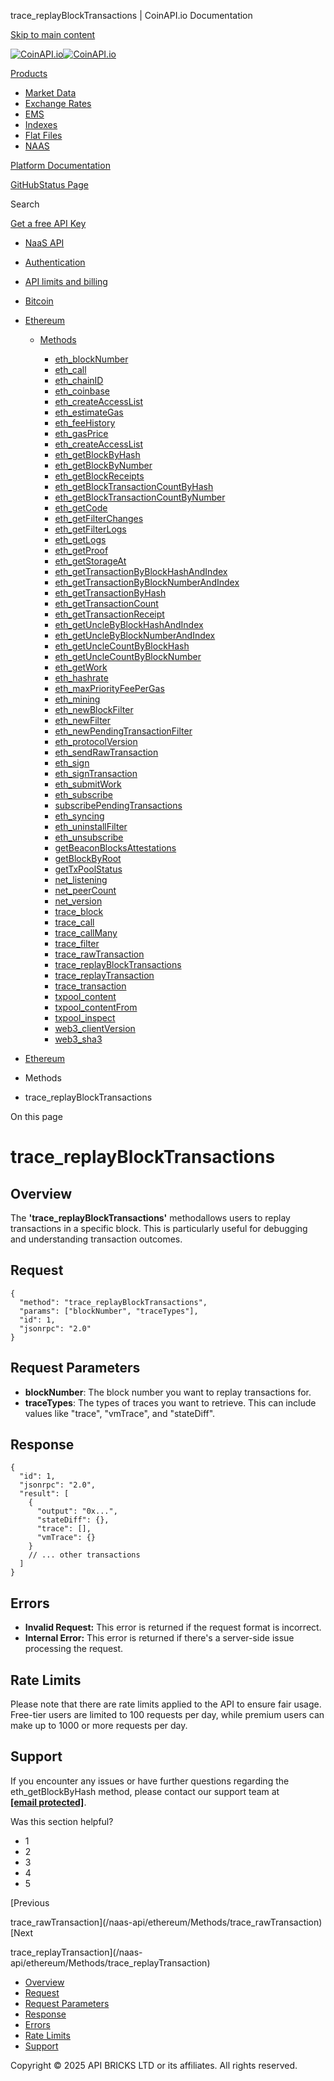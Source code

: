 trace\_replayBlockTransactions | CoinAPI.io Documentation




[Skip to main content](#__docusaurus_skipToContent_fallback)

[![CoinAPI.io](/img/logo.svg)![CoinAPI.io](/img/logo.svg)](https://www.coinapi.io)

[Products](/naas-api/ethereum/Methods/trace_replayBlockTransactions)

* [Market Data](/market-data/)
* [Exchange Rates](/exchange-rates-api/)
* [EMS](/ems-api/)
* [Indexes](/indexes-api/)
* [Flat Files](/flat-files-api/)
* [NAAS](/naas-api/)

[Platform Documentation](/general/authentication)

[GitHub](https://github.com/api-bricks/api-bricks-sdk)[Status Page](https://status.coinapi.io)

Search

[Get a free API Key](https://console.coinapi.io/?link=/apikeys/create)

* [NaaS API](/naas-api/)
* [Authentication](/naas-api/authentication)
* [API limits and billing](/naas-api/api-limits-and-billing-metrics)
* [Bitcoin](/naas-api/bitcoin/)
* [Ethereum](/naas-api/ethereum/)

  + [Methods](/naas-api/ethereum/Methods/eth_blockNumber)

    - [eth\_blockNumber](/naas-api/ethereum/Methods/eth_blockNumber)
    - [eth\_call](/naas-api/ethereum/Methods/eth_call)
    - [eth\_chainID](/naas-api/ethereum/Methods/eth_chainId)
    - [eth\_coinbase](/naas-api/ethereum/Methods/eth_coinbase)
    - [eth\_createAccessList](/naas-api/ethereum/Methods/eth_createAccessList)
    - [eth\_estimateGas](/naas-api/ethereum/Methods/eth_estimateGas)
    - [eth\_feeHistory](/naas-api/ethereum/Methods/eth_feeHistory)
    - [eth\_gasPrice](/naas-api/ethereum/Methods/eth_gasPrice)
    - [eth\_createAccessList](/naas-api/ethereum/Methods/eth_getBalance)
    - [eth\_getBlockByHash](/naas-api/ethereum/Methods/eth_getBlockByHash)
    - [eth\_getBlockByNumber](/naas-api/ethereum/Methods/eth_getBlockByNumber)
    - [eth\_getBlockReceipts](/naas-api/ethereum/Methods/eth_getBlockReceipts)
    - [eth\_getBlockTransactionCountByHash](/naas-api/ethereum/Methods/eth_getBlockTransactionCountByHash)
    - [eth\_getBlockTransactionCountByNumber](/naas-api/ethereum/Methods/eth_getBlockTransactionCountByNumber)
    - [eth\_getCode](/naas-api/ethereum/Methods/eth_getCode)
    - [eth\_getFilterChanges](/naas-api/ethereum/Methods/eth_getFilterChanges)
    - [eth\_getFilterLogs](/naas-api/ethereum/Methods/eth_getFilterLogs)
    - [eth\_getLogs](/naas-api/ethereum/Methods/eth_getLogs)
    - [eth\_getProof](/naas-api/ethereum/Methods/eth_getProof)
    - [eth\_getStorageAt](/naas-api/ethereum/Methods/eth_getStorageAt)
    - [eth\_getTransactionByBlockHashAndIndex](/naas-api/ethereum/Methods/eth_getTransactionByBlockHashAndIndex)
    - [eth\_getTransactionByBlockNumberAndIndex](/naas-api/ethereum/Methods/eth_getTransactionByBlockNumberAndIndex)
    - [eth\_getTransactionByHash](/naas-api/ethereum/Methods/eth_getTransactionByHash)
    - [eth\_getTransactionCount](/naas-api/ethereum/Methods/eth_getTransactionCount)
    - [eth\_getTransactionReceipt](/naas-api/ethereum/Methods/eth_getTransactionReceipt)
    - [eth\_getUncleByBlockHashAndIndex](/naas-api/ethereum/Methods/eth_getUncleByBlockHashAndIndex)
    - [eth\_getUncleByBlockNumberAndIndex](/naas-api/ethereum/Methods/eth_getUncleByBlockNumberAndIndex)
    - [eth\_getUncleCountByBlockHash](/naas-api/ethereum/Methods/eth_getUncleCountByBlockHash)
    - [eth\_getUncleCountByBlockNumber](/naas-api/ethereum/Methods/eth_getUncleCountByBlockNumber)
    - [eth\_getWork](/naas-api/ethereum/Methods/eth_getWork)
    - [eth\_hashrate](/naas-api/ethereum/Methods/eth_hashrate)
    - [eth\_maxPriorityFeePerGas](/naas-api/ethereum/Methods/eth_maxPriorityFeePerGas)
    - [eth\_mining](/naas-api/ethereum/Methods/eth_mining)
    - [eth\_newBlockFilter](/naas-api/ethereum/Methods/eth_newBlockFilter)
    - [eth\_newFilter](/naas-api/ethereum/Methods/eth_newFilter)
    - [eth\_newPendingTransactionFilter](/naas-api/ethereum/Methods/eth_newPendingTransactionFilter)
    - [eth\_protocolVersion](/naas-api/ethereum/Methods/eth_protocolVersion)
    - [eth\_sendRawTransaction](/naas-api/ethereum/Methods/eth_sendRawTransaction)
    - [eth\_sign](/naas-api/ethereum/Methods/eth_sign)
    - [eth\_signTransaction](/naas-api/ethereum/Methods/eth_signTransaction)
    - [eth\_submitWork](/naas-api/ethereum/Methods/eth_submitWork)
    - [eth\_subscribe](/naas-api/ethereum/Methods/eth_subscribe)
    - [subscribePendingTransactions](/naas-api/ethereum/Methods/eth_subscribePendingTransactions)
    - [eth\_syncing](/naas-api/ethereum/Methods/eth_syncing)
    - [eth\_uninstallFilter](/naas-api/ethereum/Methods/eth_uninstallFilter)
    - [eth\_unsubscribe](/naas-api/ethereum/Methods/eth_unsubscribe)
    - [getBeaconBlocksAttestations](/naas-api/ethereum/Methods/getBeaconBlocksAttestations)
    - [getBlockByRoot](/naas-api/ethereum/Methods/getBlockByRoot)
    - [getTxPoolStatus](/naas-api/ethereum/Methods/getTxPoolStatus)
    - [net\_listening](/naas-api/ethereum/Methods/net_listening)
    - [net\_peerCount](/naas-api/ethereum/Methods/net_peerCount)
    - [net\_version](/naas-api/ethereum/Methods/net_version)
    - [trace\_block](/naas-api/ethereum/Methods/trace_block)
    - [trace\_call](/naas-api/ethereum/Methods/trace_call)
    - [trace\_callMany](/naas-api/ethereum/Methods/trace_callMany)
    - [trace\_filter](/naas-api/ethereum/Methods/trace_filter)
    - [trace\_rawTransaction](/naas-api/ethereum/Methods/trace_rawTransaction)
    - [trace\_replayBlockTransactions](/naas-api/ethereum/Methods/trace_replayBlockTransactions)
    - [trace\_replayTransaction](/naas-api/ethereum/Methods/trace_replayTransaction)
    - [trace\_transaction](/naas-api/ethereum/Methods/trace_transaction)
    - [txpool\_content](/naas-api/ethereum/Methods/txpool_content)
    - [txpool\_contentFrom](/naas-api/ethereum/Methods/txpool_contentFrom)
    - [txpool\_inspect](/naas-api/ethereum/Methods/txpool_inspect)
    - [web3\_clientVersion](/naas-api/ethereum/Methods/web3_clientVersion)
    - [web3\_sha3](/naas-api/ethereum/Methods/web3_sha3)

* [Ethereum](/naas-api/ethereum/)
* Methods
* trace\_replayBlockTransactions

On this page

trace\_replayBlockTransactions
==============================

Overview[​](/naas-api/ethereum/Methods/trace_replayBlockTransactions#overview "Direct link to Overview")
--------------------------------------------------------------------------------------------------------

The **'trace\_replayBlockTransactions'** methodallows users to replay transactions in a specific block. This is particularly useful for debugging and understanding transaction outcomes.

Request[​](/naas-api/ethereum/Methods/trace_replayBlockTransactions#request "Direct link to Request")
-----------------------------------------------------------------------------------------------------

```
{  
  "method": "trace_replayBlockTransactions",  
  "params": ["blockNumber", "traceTypes"],  
  "id": 1,  
  "jsonrpc": "2.0"  
}
```

Request Parameters[​](/naas-api/ethereum/Methods/trace_replayBlockTransactions#request-parameters "Direct link to Request Parameters")
--------------------------------------------------------------------------------------------------------------------------------------

* **blockNumber**: The block number you want to replay transactions for.
* **traceTypes**: The types of traces you want to retrieve. This can include values like "trace", "vmTrace", and "stateDiff".

Response[​](/naas-api/ethereum/Methods/trace_replayBlockTransactions#response "Direct link to Response")
--------------------------------------------------------------------------------------------------------

```
{  
  "id": 1,  
  "jsonrpc": "2.0",  
  "result": [  
    {  
      "output": "0x...",  
      "stateDiff": {},  
      "trace": [],  
      "vmTrace": {}  
    }  
    // ... other transactions  
  ]  
}
```

Errors[​](/naas-api/ethereum/Methods/trace_replayBlockTransactions#errors "Direct link to Errors")
--------------------------------------------------------------------------------------------------

* **Invalid Request:** This error is returned if the request format is incorrect.
* **Internal Error:** This error is returned if there's a server-side issue processing the request.

Rate Limits[​](/naas-api/ethereum/Methods/trace_replayBlockTransactions#rate-limits "Direct link to Rate Limits")
-----------------------------------------------------------------------------------------------------------------

Please note that there are rate limits applied to the API to ensure fair usage. Free-tier users are limited to 100 requests per day, while premium users can make up to 1000 or more requests per day.

Support[​](/naas-api/ethereum/Methods/trace_replayBlockTransactions#support "Direct link to Support")
-----------------------------------------------------------------------------------------------------

If you encounter any issues or have further questions regarding the eth\_getBlockByHash method, please contact our support team at **[[email protected]](/cdn-cgi/l/email-protection#0f7c7a7f7f607d7b4f6c6066616e7f66216660)**.

Was this section helpful?

* 1
* 2
* 3
* 4
* 5

[Previous

trace\_rawTransaction](/naas-api/ethereum/Methods/trace_rawTransaction)[Next

trace\_replayTransaction](/naas-api/ethereum/Methods/trace_replayTransaction)

* [Overview](/naas-api/ethereum/Methods/trace_replayBlockTransactions#overview)
* [Request](/naas-api/ethereum/Methods/trace_replayBlockTransactions#request)
* [Request Parameters](/naas-api/ethereum/Methods/trace_replayBlockTransactions#request-parameters)
* [Response](/naas-api/ethereum/Methods/trace_replayBlockTransactions#response)
* [Errors](/naas-api/ethereum/Methods/trace_replayBlockTransactions#errors)
* [Rate Limits](/naas-api/ethereum/Methods/trace_replayBlockTransactions#rate-limits)
* [Support](/naas-api/ethereum/Methods/trace_replayBlockTransactions#support)

Copyright © 2025 API BRICKS LTD or its affiliates. All rights reserved.